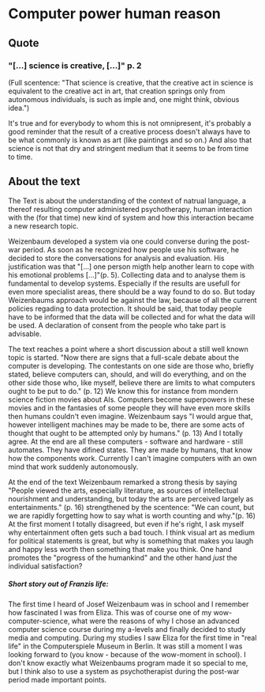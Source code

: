# Computer power human reason

## Quote 

### "[...] science is creative, [...]" p. 2

(Full scentence: "That science is creative, that the creative act in science is equivalent to the creative act in art, that creation springs only from autonomous individuals, is such as imple and, one might think, obvious idea.")

It's true and for everybody to whom this is not omnipresent, it's probably a good reminder that the result of a creative process doesn't always have to be what commonly is known as art (like paintings and so on.) And also that science is not that dry and stringent medium that it seems to be from time to time. 

## About the text

The Text is about the understanding of the context of natrual language, a thereof resulting computer administered psychotherapy, human interaction with the (for that time) new kind of system and how this interaction became a new research topic. 

Weizenbaum developed a system via one could converse during the post-war period. As soon as he recognized how people use his software, he decided to store the conversations for analysis and evaluation. His justification was that "[...] one person migth help another learn to cope with his emotional problems [...]"(p. 5). Collecting data and to analyse them is fundamental to develop systems. Especially if the results are usefull for even more specialist areas, there should be a way found to do so. But today Weizenbaums approach would be against the law, because of all the current policies regading to data protection. It should be said, that today people have to be informed that the data will be collected and for what the data will be used. A declaration of consent from the people who take part is advisable. 

The text reaches a point where a short discussion about a still well known topic is started. "Now there are signs that a full-scale debate about the computer is developing. The contestants on one side are those who, briefly stated, believe computers can, should, and will do everything, and on the other side those who, like myself, believe there are limits to what computers ought to be put to do." (p. 12) We know this for instance from mondern science fiction movies about AIs. Computers become superpowers in these movies and in the fantasies of some people they will have even more skills then humans couldn't even imagine. Weizenbaum says "I would argue that, however intelligent machines may be made to be, there are some acts of thought that ought to be attempted only by humans." (p. 13) And I totally agree. At the end are all these computers - software and hardware - still automates. They have difined states. They are made by humans, that know how the components work. Currently I can't imagine computers with an own mind that work suddenly autonomously.

At the end of the text Weizenbaum remarked a strong thesis by saying "People viewed the arts, especially literature, as sources of intellectual nourishment and understanding, but today the arts are perceived largely as entertainments." (p. 16) strengthened by the scentence: "We can count, but we are rapidly forgetting how to say what is worth counting and why."(p. 16) At the first moment I totally disagreed, but even if he's right, I ask myself why entertainment often gets such a bad touch. I think visual art as medium for political statements is great, but why is something that makes you laugh and happy less worth then something that make you think. One hand promotes the "progress of the humankind" and the other hand _just_ the individual satisfaction?


##### Short story out of Franzis life:
The first time I heard of Josef Weizenbaum was in school and I remember how fascinated I was from Eliza. This was of course one of my wow-computer-science, what were the reasons of why I chose an advanced computer science course during my a-levels and finally decided to study media and computing. During my studies I saw Eliza for the first time in "real life" in the Computerspiele Museum in Berlin. It was still a moment I was looking forward to (you know - because of the wow-moment in school). I don't know exactly what Weizenbaums program made it so special to me, but I think also to use a system as psychotherapist during the post-war period made important points. 


